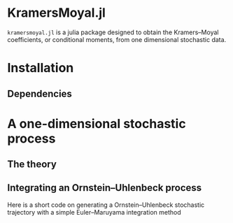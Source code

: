 # KramersMoyal.jl
`kramersmoyal.jl` is a julia package designed to obtain the Kramers–Moyal coefficients, or conditional moments, from one dimensional stochastic data.

# Installation

## Dependencies

# A one-dimensional stochastic process

## The theory

## Integrating an Ornstein–Uhlenbeck process
Here is a short code on generating a Ornstein–Uhlenbeck stochastic trajectory with a simple Euler–Maruyama integration method
